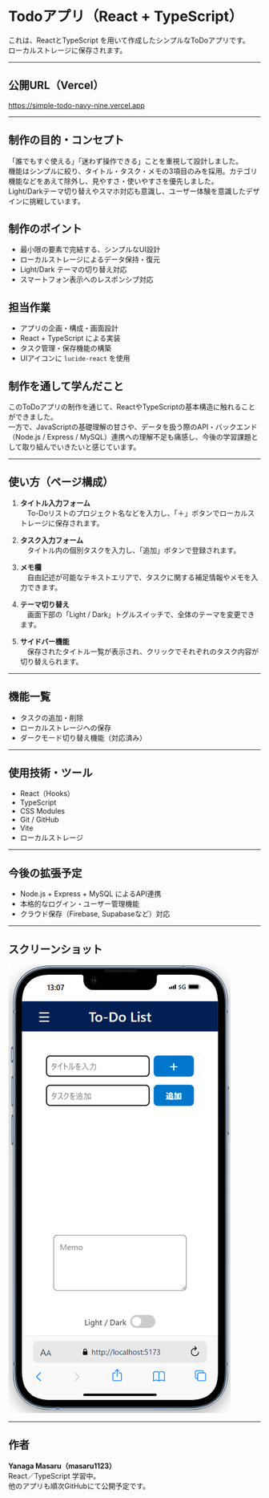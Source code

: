 # Todoアプリ（React + TypeScript）

これは、ReactとTypeScript を用いて作成したシンプルなToDoアプリです。  
ローカルストレージに保存されます。

---

##  公開URL（Vercel）

https://simple-todo-navy-nine.vercel.app

---

##  制作の目的・コンセプト

「誰でもすぐ使える」「迷わず操作できる」ことを重視して設計しました。  
機能はシンプルに絞り、タイトル・タスク・メモの3項目のみを採用。カテゴリ機能などをあえて除外し、見やすさ・使いやすさを優先しました。  
Light/Darkテーマ切り替えやスマホ対応も意識し、ユーザー体験を意識したデザインに挑戦しています。

##  制作のポイント

- 最小限の要素で完結する、シンプルなUI設計
- ローカルストレージによるデータ保持・復元
- Light/Dark テーマの切り替え対応
- スマートフォン表示へのレスポンシブ対応

##  担当作業

- アプリの企画・構成・画面設計
- React + TypeScript による実装
- タスク管理・保存機能の構築
- UIアイコンに `lucide-react` を使用

##  制作を通して学んだこと

このToDoアプリの制作を通じて、ReactやTypeScriptの基本構造に触れることができました。  
一方で、JavaScriptの基礎理解の甘さや、データを扱う際のAPI・バックエンド（Node.js / Express / MySQL）連携への理解不足も痛感し、今後の学習課題として取り組んでいきたいと感じています。

---

##  使い方（ページ構成）

1. **タイトル入力フォーム**  
　To-Doリストのプロジェクト名などを入力し、「＋」ボタンでローカルストレージに保存されます。

2. **タスク入力フォーム**  
　タイトル内の個別タスクを入力し、「追加」ボタンで登録されます。

3. **メモ欄**  
　自由記述が可能なテキストエリアで、タスクに関する補足情報やメモを入力できます。

4. **テーマ切り替え**  
　画面下部の「Light / Dark」トグルスイッチで、全体のテーマを変更できます。

5. **サイドバー機能**  
　保存されたタイトル一覧が表示され、クリックでそれぞれのタスク内容が切り替えられます。


---

##  機能一覧

- タスクの追加・削除
- ローカルストレージへの保存
- ダークモード切り替え機能（対応済み）

---

##  使用技術・ツール

- React（Hooks）
- TypeScript
- CSS Modules
- Git / GitHub
- Vite
- ローカルストレージ

---

##  今後の拡張予定

- Node.js + Express + MySQL によるAPI連携
- 本格的なログイン・ユーザー管理機能
- クラウド保存（Firebase, Supabaseなど）対応

---

## スクリーンショット

![Todoアプリ画面](./public/screenshot.png)

---

##  作者

**Yanaga Masaru（masaru1123）**  
React／TypeScript 学習中。  
他のアプリも順次GitHubにて公開予定です。

